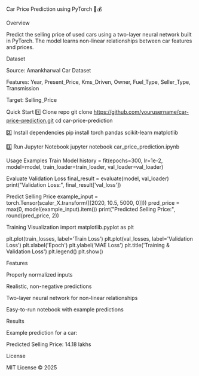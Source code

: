 

Car Price Prediction using PyTorch 🚗💰






Overview

Predict the selling price of used cars using a two-layer neural network built in PyTorch. The model learns non-linear relationships between car features and prices.

Dataset

Source: Amankharwal Car Dataset

Features: Year, Present_Price, Kms_Driven, Owner, Fuel_Type, Seller_Type, Transmission

Target: Selling_Price

Quick Start
1️⃣ Clone repo
git clone https://github.com/yourusername/car-price-prediction.git
cd car-price-prediction

2️⃣ Install dependencies
pip install torch pandas scikit-learn matplotlib

3️⃣ Run Jupyter Notebook
jupyter notebook car_price_prediction.ipynb

Usage Examples
Train Model
history = fit(epochs=300, lr=1e-2, model=model, train_loader=train_loader, val_loader=val_loader)

Evaluate Validation Loss
final_result = evaluate(model, val_loader)
print("Validation Loss:", final_result['val_loss'])

Predict Selling Price
example_input = torch.Tensor(scaler_X.transform([[2020, 10.5, 5000, 0]]))
pred_price = max(0, model(example_input).item())
print("Predicted Selling Price:", round(pred_price, 2))

Training Visualization
import matplotlib.pyplot as plt

plt.plot(train_losses, label='Train Loss')
plt.plot(val_losses, label='Validation Loss')
plt.xlabel('Epoch')
plt.ylabel('MAE Loss')
plt.title('Training & Validation Loss')
plt.legend()
plt.show()

Features

Properly normalized inputs

Realistic, non-negative predictions

Two-layer neural network for non-linear relationships

Easy-to-run notebook with example predictions

Results

Example prediction for a car:

Predicted Selling Price: 14.18 lakhs

License

MIT License © 2025
